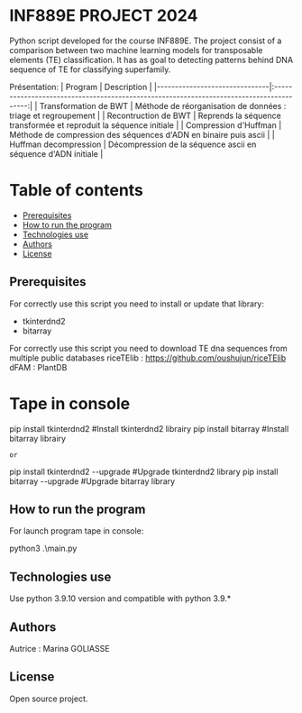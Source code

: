 # INF889E PROJECT 2024

Python script developed for the course INF889E. 
The project consist of a comparison between two machine learning models for transposable elements (TE) classification. It has as goal to detecting patterns behind DNA sequence of TE for classifying superfamily.


Présentation:
| Program                       |                                       Description                                        |
|-------------------------------|:----------------------------------------------------------------------------------------:|
| Transformation de BWT         |               Méthode de réorganisation de données : triage et regroupement              |
| Recontruction de BWT          |          Reprends la séquence transformée et reproduit la séquence initiale              |
| Compression d'Huffman         |            Méthode de compression des séquences d'ADN en binaire puis ascii              |
|  Huffman decompression        |            Décompression de la séquence ascii en séquence d'ADN initiale                 |
 

# Table of contents
* [Prerequisites](#Prerequisites)
* [How to run the program](#How-to-run-the-program)
* [Technologies use](#Technologies-use)
* [Authors](#Authors)
* [License](#License)

## Prerequisites <a name="Prerequisites"></a>

For correctly use this script you need to install or update that library:

- tkinterdnd2
- bitarray

For correctly use this script you need to download TE dna sequences from multiple public databases
  riceTElib : https://github.com/oushujun/riceTElib
  dFAM : 
  PlantDB

# Tape in console

pip install tkinterdnd2      #Install tkinterdnd2 librairy
pip install bitarray      #Install bitarray librairy

    or

pip install tkinterdnd2 --upgrade     #Upgrade tkinterdnd2 library
pip install bitarray --upgrade         #Upgrade bitarray library
## How to run the program <a name="How-to-run-the-program"></a>
For launch program tape in console:

python3 .\main.py
## Technologies use <a name="Technologies-use"></a>
Use python 3.9.10 version and compatible with python 3.9.*

## Authors <a name="Authors"></a>
Autrice : Marina GOLIASSE 

## License <a name="License"></a>
Open source project.
